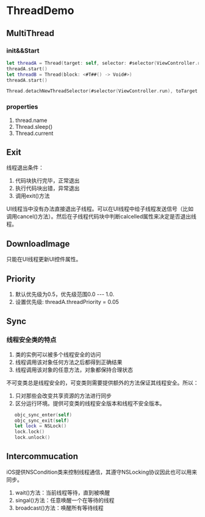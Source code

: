 # ThreadDemo

## MultiThread

### init&&Start

```swift
let threadA = Thread(target: self, selector: #selector(ViewController.run), object: nil)
threadA.start()
let threadB = Thread(block: <#T##() -> Void#>)
threadA.start()

Thread.detachNewThreadSelector(#selector(ViewController.run), toTarget: self, with: nil)
```

### properties

1. thread.name
2. Thread.sleep()
3. Thread.current

## Exit

线程退出条件：

1. 代码块执行完毕，正常退出
2. 执行代码块出错，异常退出
3. 调用exit()方法

UI线程当中没有办法直接退出子线程。可以在UI线程中给子线程发送信号（比如调用cancel()方法）。然后在子线程代码块中判断calcelled属性来决定是否退出线程。

## DownloadImage

只能在UI线程更新UI控件属性。

## Priority

1. 默认优先级为0.5，优先级范围0.0 --- 1.0.  
2. 设置优先级: threadA.threadPriority = 0.05

## Sync

### 线程安全类的特点

1. 类的实例可以被多个线程安全的访问
2. 线程调用该对象任何方法之后都得到正确结果
3. 线程调用该对象的任意方法，对象都保持合理状态

不可变类总是线程安全的，可变类则需要提供额外的方法保证其线程安全。所以：

1. 只对那些会改变共享资源的方法进行同步
2. 区分运行环境。提供可变类的线程安全版本和线程不安全版本。

```swift
   objc_sync_enter(self)
   objc_sync_exit(self)
   let lock = NSLock()
   lock.lock()
   lock.unlock()
```

## Intercommucation

iOS提供NSCondition类来控制线程通信，其遵守NSLocking协议因此也可以用来同步。

1. wait()方法：当前线程等待，直到被唤醒
2. singal()方法：任意唤醒一个在等待的线程
3. broadcast()方法：唤醒所有等待线程
